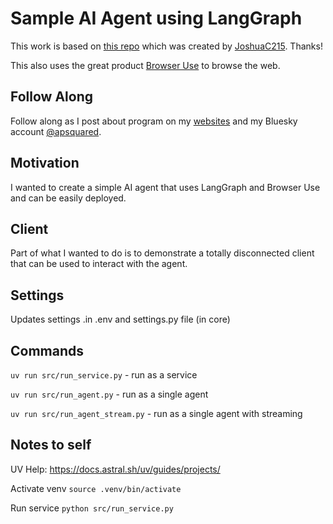 # Sample AI Agent using LangGraph

This work is based on [this repo](https://github.com/JoshuaC215/agent-service-toolkit) which was created by [JoshuaC215](https://github.com/JoshuaC215).  Thanks!

This also uses the great product [Browser Use](https://browseruse.com/) to browse the web.

## Follow Along

Follow along as I post about program on my [websites](https://apsquared.co) and my Bluesky account [@apsquared](https://bsky.app/profile/apsquared.bsky.social).

## Motivation

I wanted to create a simple AI agent that uses LangGraph and Browser Use and can be easily deployed. 

## Client

Part of what I wanted to do is to demonstrate a totally disconnected client that can be used to interact with the agent.  

## Settings

Updates settings .in .env and settings.py file (in core)

## Commands

`uv run src/run_service.py` - run as a service

`uv run src/run_agent.py` - run as a single agent

`uv run src/run_agent_stream.py` - run as a single agent with streaming


## Notes to self

UV Help:
https://docs.astral.sh/uv/guides/projects/


Activate venv
`source .venv/bin/activate`

Run service
`python src/run_service.py`


